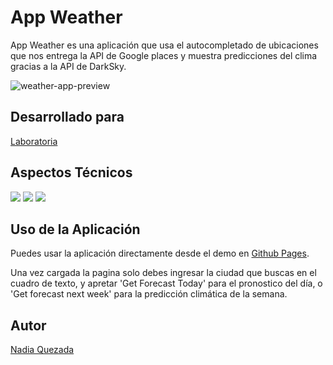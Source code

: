 # App Weather

App Weather es una aplicación que usa el autocompletado de ubicaciones que nos entrega la API de Google places y muestra predicciones del clima gracias a la API de DarkSky.

![weather-app-preview](https://user-images.githubusercontent.com/32299783/37910742-a774dcd0-30e4-11e8-9343-9a43eb315e3c.jpg)

## Desarrollado para 

[Laboratoria](http://www.laboratoria.la/)

## Aspectos Técnicos

<img src='https://img.shields.io/badge/Version-1.0.0-blue.svg'>
<img src='https://img.shields.io/badge/API-Google%20Places-yellow.svg'>
<img src='https://img.shields.io/badge/API-DarkSky-blue.svg'>

## Uso de la Aplicación

Puedes usar la aplicación directamente desde el demo en [Github Pages](https://nadiaqn.github.io/weather-app/).

Una vez cargada la pagina solo debes ingresar la ciudad que buscas en el cuadro de texto, y apretar 'Get Forecast Today' para el pronostico del día, o 'Get forecast next week' para la predicción climática de la semana.


## Autor

[Nadia Quezada](https://github.com/NadiaQN)
